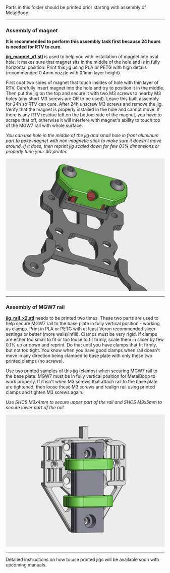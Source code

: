 Parts in this folder should be printed prior starting with assembly of MetalBoop.

---

### Assembly of magnet

**It is recommended to perform this assembly task first because 24 hours is needed for RTV to cure.**

[**jig_magnet_x1.stl**](./jig_magnet_x1.stl) is used to help you with installation of magnet into oval hole. It makes sure that magnet sits in the middle of the hole and is in fully horizontal position. Print this jig using PLA or PETG with high details (recommended 0.4mm nozzle with 0.1mm layer height). 

First coat two sides of magnet that touch insides of hole with thin layer of RTV. Carefully insert magnet into the hole and try to position it in the middle. Then put the jig on the top and secure it with two M3 screws to nearby M3 holes (any short M3 screws are OK to be used). Leave this built assembly for 24h so RTV can cure. After 24h unscrew M3 screws and remove the jig. Verify that the magnet is properly installed in the hole and cannot move. If there is any RTV residue left on the bottom side of the magnet, you have to scrape that off, otherwise it will interfere with magnet's ability to touch top of the MGW7 rail with whole surface.

_You can use hole in the middle of the jig and small hole in front aluminum part to poke magnet with non-magnetic stick to make sure it doesn't move around. If it does, then reprint jig scaled down for few 0.1% dimensions or properly tune your 3D printer._

![Magnet-Jig](../../imgs/assembly/magnet_jig.png)

---

### Assembly of MGW7 rail

[**jig_rail_x2.stl**](./jig_rail_x2.stl) needs to be printed two times. These two parts are used to help secure MGW7 rail to the base plate in fully vertical position - working as clamps. Print in PLA or PETG with at least Voron recommended slicer settings or better (more walls/infill). Clamps must be very rigid. If clamps are either too small to fit or too loose to fit firmly, scale them in slicer by few 0.1% up or down and reprint. Do that until you have clamps that fit firmly, but not too tight. You know when you have good clamps when rail doesn't move in any direction being clamped to base plate with only these two printed clamps (no screws).

Use two printed samples of this jig (clamps) when securing MGW7 rail to the base plate. MGW7 must be in fully vertical position for MetalBoop to work properly. If it isn't when M3 screws that attach rail to the base plate are tightened, then loose these M3 screws and realign rail using printed clamps and tighten M3 screws again.

_Use SHCS M3x4mm to secure upper part of the rail and SHCS M3x5mm to secure lower part of the rail._

![Rail-Jig](../../imgs/assembly/rail_jig.png)

---

Detailed instructions on how to use printed jigs will be available soon with upcoming manuals.
